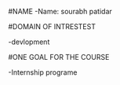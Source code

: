 #NAME
-Name: sourabh patidar

#DOMAIN OF INTRESTEST

-devlopment

#ONE GOAL FOR THE COURSE 

-Internship programe